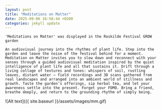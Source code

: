 ```yaml
---
layout: post
title: "Meditations on Matter"
date: 2025-09-06 16:58:44 +0200
categories: jekyll update
---
```


`'Meditations on Matter' was displayed in the Roskilde Festival GROW garden`

`An audiovisual journey into the rhythms of plant life. Step into the garden and leave the noise of the festival behind for a moment. Meditation on Matter invites you to slow down and reconnect with your senses through a guided audiovisual meditation inspired by the quiet intelligence of plant life and all that sustains it. Drift through a living collage of textures and tones: whispers of soil, rustling leaves, distant water – field recordings and 3D scans gathered from real landscapes and arranged into an ambient world of stillness and growth. Taste the garden’s offerings, sip herbal tea, and let your awareness settle into the present. Forget your FOMO. Bring a friend, breathe deeply, and return to the grounding rhythm of simply being.`

![Alt text]({{ site.baseurl }}/assets/images/mm.gif)

<!-- <video width="100%" controls>
  <source src="{{ '/assets/images/MM.mov' | relative_url }}" type="video/quicktime">
  Your browser does not support the video tag.
</video> -->
